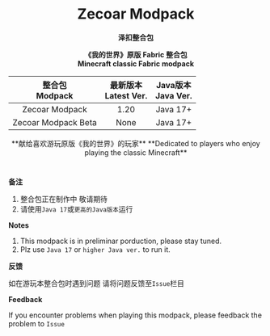 <div align="center">
  
# Zecoar Modpack
**泽扣整合包**

**《我的世界》原版 Fabric 整合包**                                        
**Minecraft classic Fabric modpack**

| 整合包</br>Modpack | 最新版本</br>Latest Ver. | Java版本</br>Java Ver. |
| :-: | :-: | :-: |
| Zecoar Modpack | 1.20 | Java 17+ |
| Zecoar Modpack Beta | None | Java 17+ |

</div>

<div align="center">
**献给喜欢游玩原版《我的世界》的玩家**
**Dedicated to players who enjoy playing the classic Minecraft**
</div>

#               

**备注**

1.  <span id="ref2">整合包正在制作中 敬请期待</span>
2.  <span id="ref2">请使用`Java 17`或`更高的Java版本`运行</span>

**Notes**

1. <span id="ref1_en">This modpack is in preliminar porduction, please stay tuned.</span>
2. <span id="ref2_en">Plz use `Java 17` or `higher Java ver.` to run it.</span>    

**反馈**

如在游玩本整合包时遇到问题 请将问题反馈至`Issue`栏目

**Feedback**

If you encounter problems when playing this modpack, please feedback the problem to `Issue`
